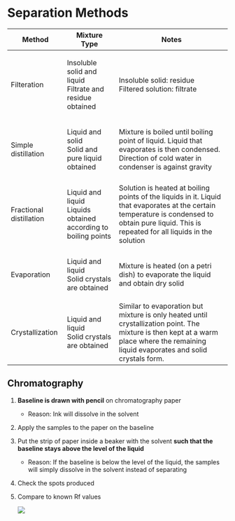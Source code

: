 # Separation Methods

| Method                  | Mixture Type                                                             | Notes                                                                                                                                                                                             |
| ----------------------- | ------------------------------------------------------------------------ | ------------------------------------------------------------------------------------------------------------------------------------------------------------------------------------------------- |
| Filteration             | <p>Insoluble solid and liquid<br>Filtrate and residue obtained</p>       | <p>Insoluble solid: residue<br>Filtered solution: filtrate</p>                                                                                                                                    |
| Simple distillation     | <p>Liquid and solid<br>Solid and pure liquid obtained</p>                | <p>Mixture is boiled until boiling point of liquid. Liquid that evaporates is then condensed.<br>Direction of cold water in condenser is against gravity</p>                                      |
| Fractional distillation | <p>Liquid and liquid<br>Liquids obtained according to boiling points</p> | Solution is heated at boiling points of the liquids in it. Liquid that evaporates at the certain temperature is condensed to obtain pure liquid. This is repeated for all liquids in the solution |
| Evaporation             | <p>Liquid and liquid<br>Solid crystals are obtained</p>                  | Mixture is heated (on a petri dish) to evaporate the liquid and obtain dry solid                                                                                                                  |
| Crystallization         | <p>Liquid and liquid<br>Solid crystals are obtained</p>                  | Similar to evaporation but mixture is only heated until crystallization point. The mixture is then kept at a warm place where the remaining liquid evaporates and solid crystals form.            |

## Chromatography

1. **Baseline is drawn with pencil** on chromatography paper
   * Reason: Ink will dissolve in the solvent
2. Apply the samples to the paper on the baseline
3. Put the strip of paper inside a beaker with the solvent **such that the baseline stays above the level of the liquid**
   * Reason: If the baseline is below the level of the liquid, the samples will simply dissolve in the solvent instead of separating
4. Check the spots produced
5.  Compare to known Rf values

    ![](https://media.discordapp.net/attachments/696291655082442762/911581860700778526/719807591869317201.png?width=1440\&height=217)

